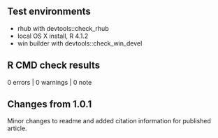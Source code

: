 ## Test environments

* rhub with devtools::check_rhub
* local OS X install, R 4.1.2
* win builder with devtools::check_win_devel

## R CMD check results

0 errors | 0 warnings | 0 note

## Changes from 1.0.1

Minor changes to readme and added citation information for published article.
